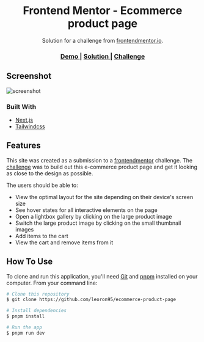 <h1 align="center">Frontend Mentor - Ecommerce product page
</h1>

<div align="center">
   Solution for a challenge from  <a href="https://www.frontendmentor.io" target="_blank">frontendmentor.io</a>.
</div>

<div align="center">
  <h3>
    <a href="https://ecommerce-product-page-omega-gules.vercel.app/">
      Demo
    </a>
    <span> | </span>
    <a href="https://github.com/leoron95/ecommerce-product-page">
      Solution
    </a>
    <span> | </span>
    <a href="https://www.frontendmentor.io/challenges/ecommerce-product-page-UPsZ9MJp6">
      Challenge
    </a>
  </h3>
</div>


## Screenshot

![screenshot](https://res.cloudinary.com/dssxy8tpd/image/upload/v1689546706/screencapture-ecommerce-product-page-omega-gules-vercel-app-2023-07-16-18_30_56_emvsvx.png)

### Built With

<!-- This section should list any major frameworks that you built your project using. Here are a few examples.-->

- [Next.js](https://nextjs.org/)
- [Tailwindcss](https://tailwindcss.com/)


## Features

<!-- List the features of your application or follow the template. Don't share the figma file here :) -->

This site was created as a submission to a [frontendmentor](https://frontendmentor.io/challenges) challenge. The [challenge](https://www.frontendmentor.io/challenges/ecommerce-product-page-UPsZ9MJp6) was to build out this e-commerce product page and get it looking as close to the design as possible.

The users should be able to:

- View the optimal layout for the site depending on their device's screen size
- See hover states for all interactive elements on the page
- Open a lightbox gallery by clicking on the large product image
- Switch the large product image by clicking on the small thumbnail images
- Add items to the cart
- View the cart and remove items from it

## How To Use

<!-- Example: -->

To clone and run this application, you'll need [Git](https://git-scm.com) and [pnpm](https://pnpm.io/) installed on your computer. From your command line:

```bash
# Clone this repository
$ git clone https://github.com/leoron95/ecommerce-product-page

# Install dependencies
$ pnpm install

# Run the app
$ pnpm run dev
```
